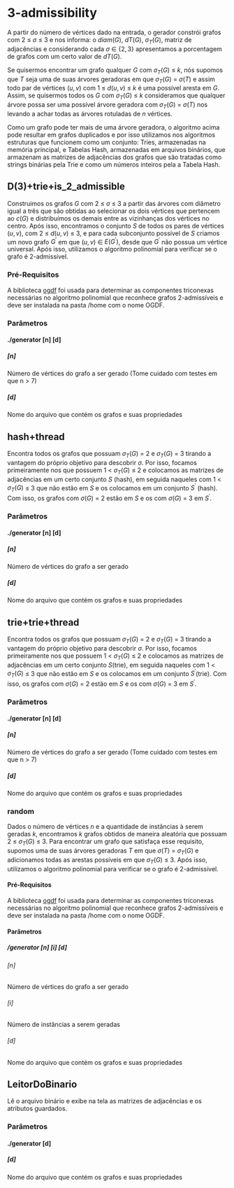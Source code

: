 # 3-admissibility

  A partir do número de vértices dado na entrada, o gerador constrói grafos com $2$ $\le$ $\sigma$ $\le$ $3$ e nos
    informa: o $diam(G)$, $dT(G)$, $\sigma_{T}(G)$, matriz de adjacências e considerando cada $\sigma$ $\in$ $\{2,3\}$ apresentamos a porcentagem de grafos com um certo valor de $dT(G)$.
    
 Se quisermos encontrar um grafo qualquer $G$ com $\sigma_{T}(G)$ $\le$ $k$, nós supomos que $T$ seja uma de suas árvores geradoras em que $\sigma_{T}(G)$ $=$ $\sigma(T)$ e assim todo par de vértices $(u,v)$ com $1$ $\le$ $d(u,v)$ $\le$ $k$ é uma possível aresta em $G$. Assim, se quisermos todos os $G$ com $\sigma_{T}(G)$ $\le$ $k$ consideramos que qualquer árvore possa ser uma possível árvore geradora com $\sigma_{T}(G)$ $=$ $\sigma(T)$ nos levando a achar todas as árvores rotuladas de $n$ vértices.
    
 Como um grafo pode ter mais de uma árvore geradora, o algoritmo acima pode resultar em grafos duplicados e por isso utilizamos nos algoritmos estruturas que funcionem como um conjunto: Tries, armazenadas na memória principal, e Tabelas Hash, armazenadas em arquivos binários, que armazenam as matrizes de adjacências dos grafos que são tratadas como strings binárias pela Trie e como um números inteiros pela a Tabela Hash.

  ## D(3)+trie+is_2_admissible
  
   Construimos os grafos $G$ com $2$ $\le$ $\sigma$ $\le$ $3$ a partir das árvores com diâmetro igual a três que são obtidas ao selecionar os dois vértices que pertencem ao $c(G)$ e distribuímos os demais entre as vizinhanças dos vértices no centro.
        Após isso, encontramos o conjunto $S$ de todos os pares de vértices $(u, v)$, com $2$ $\le$ $d(u, v)$ $\le$ $3$, e para cada subconjunto possível de $S$ criamos um novo grafo $G^{'}$ em que $(u, v)$ $\in$ $E(G^{'})$, desde que $G^{'}$ não possua um vértice universal.  Após isso, utilizamos o algoritmo polinomial para verificar se o grafo é 2-admissível.
  
  ### Pré-Requisitos
  A biblioteca [ogdf](https://ogdf.uos.de/2022/02/02/dogwood/) foi usada para determinar as componentes triconexas necessárias no algoritmo polinomial que reconhece grafos 2-admissíveis e deve ser instalada na pasta /home com o nome OGDF.
  
  ### Parâmetros
  
  #### ./generator [n] [d]
  
  ##### [n]
  Número de vértices do grafo a ser gerado (Tome cuidado com testes em que n $>$ 7)
  
  ##### [d]
  Nome do arquivo que contém os grafos e suas propriedades
  
  ## hash+thread
  
   Encontra todos os grafos que possuam $\sigma_{T}(G)$ $=$ 2 e $\sigma_{T}(G)$ $=$ 3 tirando a vantagem do próprio objetivo para descobrir $\sigma$. Por isso, focamos primeiramente nos que possuem 1 $<$ $\sigma_{T}(G)$ $\le$ 2 e colocamos as matrizes de adjacências em um certo conjunto $S$ (hash), em seguida naqueles com 1 $<$ $\sigma_{T}(G)$ $\le$ $3$ que não estão em $S$ e os colocamos em um conjunto $S^{'}$ (hash). Com isso, os grafos com $\sigma(G)$ $=$ 2 estão em $S$ e os com $\sigma(G)$ $=$ 3 em $S^{'}$.

  ### Parâmetros
  
  #### ./generator [n] [d]
  
  ##### [n]
  Número de vértices do grafo a ser gerado
  
  ##### [d]
  Nome do arquivo que contém os grafos e suas propriedades
  
  ## trie+trie+thread
  
  Encontra todos os grafos que possuam $\sigma_{T}(G)$ $=$ 2 e $\sigma_{T}(G)$ $=$ 3 tirando a vantagem do próprio objetivo para descobrir $\sigma$. Por isso, focamos primeiramente nos que possuem 1 $<$ $\sigma_{T}(G)$ $\le$ 2 e colocamos as matrizes de adjacências em um certo conjunto $S$(trie), em seguida naqueles com 1 $<$ $\sigma_{T}(G)$ $\le$ $3$ que não estão em $S$ e os colocamos em um conjunto $S^{'}$(trie). Com isso, os grafos com $\sigma(G)$ $=$ 2 estão em $S$ e os com $\sigma(G)$ $=$ 3 em $S^{'}$.
 
  ### Parâmetros
  
  #### ./generator [n] [d]
  
  ##### [n]
  Número de vértices do grafo a ser gerado (Tome cuidado com testes em que n $>$ 7)
  
  ##### [d]
  Nome do arquivo que contém os grafos e suas propriedades
  
  ### random

   Dados o número de vértices $n$ e a quantidade de instâncias à serem geradas $k$, encontramos $k$ grafos obtidos de maneira aleatória que possuam $2$ $\le$ $\sigma_{T}(G)$ $\le$ $3$. Para encontrar um grafo que satisfaça esse requisito, supomos uma de suas árvores geradoras $T$ em que $\sigma(T)$ $=$ $\sigma_{T}(G)$ e adicionamos todas as arestas possíveis em que $\sigma_{T}(G)$ $\le$ $3$. Após isso, utilizamos o algoritmo polinomial para verificar se o grafo é 2-admissível.
  
   #### Pré-Requisitos
  A biblioteca [ogdf](https://ogdf.uos.de/2022/02/02/dogwood/) foi usada para determinar as componentes triconexas necessárias no algoritmo polinomial que reconhece grafos 2-admissíveis e deve ser instalada na pasta /home com o nome OGDF.
  
  #### Parâmetros
  
  ##### /generator [n] [i] [d]
  
  ###### [n]
  Número de vértices do grafo a ser gerado
  
  ###### [i]
  Número de instâncias a serem geradas
  
  ###### [d]
  Nome do arquivo que contém os grafos e suas propriedades
  
  ## LeitorDoBinario
  Lê o arquivo binário e exibe na tela as matrizes de adjacências e os atributos guardados.
  
  ### Parâmetros
  
  #### ./generator [d]

  ##### [d]
  Nome do arquivo que contém os grafos e suas propriedades 
